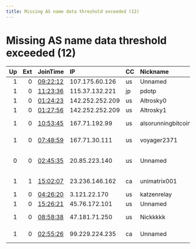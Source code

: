 ```yaml
---
title: Missing AS name data threshold exceeded (12)
---
```


# Missing AS name data threshold exceeded (12)

|   Up |   Ext | JoinTime                                                                                            | IP              | CC   | Nickname           |   ORp |   Dirp | Version           | Contact                      | OS    |   eFamMembers |
|-----:|------:|:----------------------------------------------------------------------------------------------------|:----------------|:-----|:-------------------|------:|-------:|:------------------|:-----------------------------|:------|--------------:|
|    1 |     0 | [09:22:12](https://metrics.torproject.org/rs.html#details/47A4CAC98259E642704F3E31C5AF6C6F6894E71C) | 107.175.60.126  | us   | Unnamed            | 10808 |      0 | 0.3.5.15          | None                         | Linux |             1 |
|    1 |     0 | [11:23:36](https://metrics.torproject.org/rs.html#details/96001FE369DB1502E9657F50B0D39B6E9B907A59) | 115.37.132.221  | jp   | pdotp              |  9001 |   9030 | 0.4.5.9           | abuse@cll.mixh.jp            | Linux |             1 |
|    1 |     0 | [01:24:23](https://metrics.torproject.org/rs.html#details/07124AFFF101FDEE0D53D60C336786DEE1739F0B) | 142.252.252.209 | us   | Altrosky0          |   443 |     80 | 0.4.5.9           | None                         | Linux |             1 |
|    1 |     0 | [01:27:56](https://metrics.torproject.org/rs.html#details/91897EFB1684BFADEBDC0034DAB43F55FAAC52E6) | 142.252.252.209 | us   | Altrosky1          |  8082 |   8081 | 0.4.5.9           | None                         | Linux |             1 |
|    1 |     0 | [10:53:45](https://metrics.torproject.org/rs.html#details/1F73FFADA559DBFB939688DF9105E520A83BA29D) | 167.71.192.99   | us   | alsorunningbitcoin |  9001 |      0 | 0.4.5.9           | oaksleep at protonmail do    | Linux |             1 |
|    1 |     0 | [07:48:59](https://metrics.torproject.org/rs.html#details/B7D8D4212F130E918C03B383B9E9D80D59FE677E) | 167.71.30.111   | us   | voyager2371        |   443 |   9030 | 0.4.5.9           | Aelmoor at protonmail dot    | Linux |             1 |
|    0 |     0 | [02:45:35](https://metrics.torproject.org/rs.html#details/5AEAE178274FC885CFFAFD03138F25F44A3ED11F) | 20.85.223.140   | us   | Unnamed            |  9001 |      0 | 0.4.7.0-alpha-dev | Raj Karra karra0@purdue.e    | Linux |             1 |
|    1 |     1 | [15:02:07](https://metrics.torproject.org/rs.html#details/953961E3323F9507390BEBA6EFA5FD62BCE7020E) | 23.236.146.162  | ca   | unimatrix001       |  9001 |   9030 | 0.4.5.9           | MatrixOperator &lt;matrixope | Linux |             1 |
|    1 |     0 | [04:26:20](https://metrics.torproject.org/rs.html#details/09C3B042C669EA65F9D95F6B6A5CADFB157A40C1) | 3.121.22.170    | us   | katzenrelay        |   443 |      0 | 0.4.5.9           | katzenrelay@gmail.com        | Linux |             1 |
|    1 |     0 | [15:26:21](https://metrics.torproject.org/rs.html#details/2E046BD1A5E871E0D514C5CF08F6CAA349ACC3C5) | 45.76.172.101   | us   | Unnamed            |  9001 |      0 | 0.4.6.5           | None                         | Linux |             1 |
|    1 |     0 | [08:58:38](https://metrics.torproject.org/rs.html#details/D2368BAEDAC94AF05AB32EC391346A2968379C31) | 47.181.71.250   | us   | Nickkkkk           |   443 |      0 | 0.4.5.9           | 0xFFFFFFFF Random Person     | Linux |             1 |
|    1 |     0 | [02:55:26](https://metrics.torproject.org/rs.html#details/429248597538DFEBF9633744EBCF28A3C27F38ED) | 99.229.224.235  | ca   | Unnamed            |  9559 |      0 | 0.4.6.6           | Onion Router &lt;tor1179445  | Linux |             1 |
